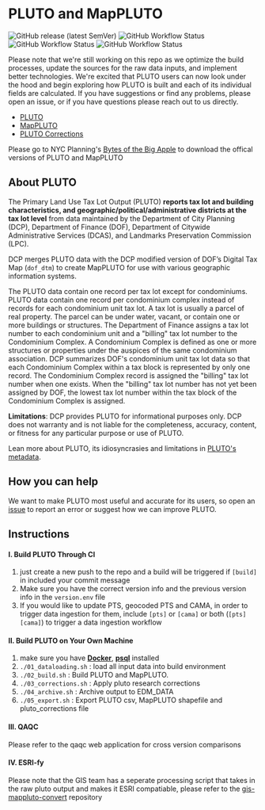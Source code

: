 # PLUTO and MapPLUTO 
![GitHub release (latest SemVer)](https://img.shields.io/github/v/release/NYCPlanning/db-pluto?label=version) ![GitHub Workflow Status](https://img.shields.io/github/workflow/status/NYCPlanning/db-pluto/CI?label=CI) ![GitHub Workflow Status](https://img.shields.io/github/workflow/status/NYCPlanning/db-pluto/CAMA%20Processing?label=CAMA) ![GitHub Workflow Status](https://img.shields.io/github/workflow/status/NYCPlanning/db-pluto/PTS%20processing?label=PTS)

Please note that we're still working on this repo as we optimize the build processes, update the sources for the raw data inputs, and implement better technologies.  We're excited that PLUTO users can now look under the hood and begin exploring how PLUTO is built and each of its individual fields are calculated. If you have suggestions or find any problems, please open an issue, or if you have questions please reach out to us directly.

+ [PLUTO](https://edm-publishing.nyc3.digitaloceanspaces.com/db-pluto/latest/output/pluto/pluto.zip)
+ [MapPLUTO](https://edm-publishing.nyc3.digitaloceanspaces.com/db-pluto/latest/output/mappluto/mappluto.zip)
+ [PLUTO Corrections](https://edm-publishing.nyc3.digitaloceanspaces.com/db-pluto/latest/output/pluto_corrections.zip)

Please go to NYC Planning's [Bytes of the Big Apple](https://www1.nyc.gov/site/planning/data-maps/open-data.page) to download the offical versions of PLUTO and MapPLUTO

## __About PLUTO__

The Primary Land Use Tax Lot Output (PLUTO) **reports tax lot and building characteristics, and geographic/political/administrative districts at the tax lot level** from data maintained by the Department of City Planning (DCP), Department of Finance (DOF), Department of Citywide Administrative Services (DCAS), and Landmarks Preservation Commission (LPC).

DCP merges PLUTO data with the DCP modified version of DOF’s Digital Tax Map (`dof_dtm`) to create MapPLUTO for use with various geographic information systems.

The PLUTO data contain one record per tax lot except for condominiums.  PLUTO data contain one record per condominium complex instead of records for each condominium unit tax lot.  A tax lot is usually a parcel of real property.  The parcel can be under water, vacant, or contain one or more buildings or structures.  The Department of Finance assigns a tax lot number to each condominium unit and a "billing" tax lot number to the Condominium Complex. A Condominium Complex is defined as one or more structures or properties under the auspices of the same condominium association.  DCP summarizes DOF's condominium unit tax lot data so that each Condominium Complex within a tax block is represented by only one record.  The Condominium Complex record is assigned the "billing" tax lot number when one exists.  When the "billing" tax lot number has not yet been assigned by DOF, the lowest tax lot number within the tax block of the Condominium Complex is assigned.

**Limitations**:
DCP provides PLUTO for informational purposes only. DCP does not warranty and is not liable for the completeness, accuracy, content, or fitness for any particular purpose or use of PLUTO.

Lean more about PLUTO, its idiosyncrasies and limitations in [PLUTO's metadata](https://www1.nyc.gov/assets/planning/download/pdf/data-maps/open-data/plutolayout.pdf?r=19v1).

## __How you can help__

We want to make PLUTO most useful and accurate for its users, so open an [issue](https://github.com/NYCPlanning/db-pluto/issues) to report an error or suggest how we can improve PLUTO.

## __Instructions__

#### I. Build PLUTO Through CI
1. just create a new push to the repo and a build will be triggered if `[build]` in included your commit message
2. Make sure you have the correct version info and the previous version info in the `version.env` file
3. If you would like to update PTS, geocoded PTS and CAMA, in order to trigger data ingestion for them, include `[pts]` or `[cama]` or both (`[pts] [cama]`) to trigger a data ingestion workflow

#### II. Build PLUTO on Your Own Machine
1. make sure you have [__Docker__](https://docs.docker.com/install/), [__psql__](https://packages.debian.org/sid/postgresql-client-common) installed
2. `./01_dataloading.sh` : load all input data into build environment
3.  `./02_build.sh` : Build PLUTO and MapPLUTO.
4.  `./03_corrections.sh` : Apply pluto research corrections
5.  `./04_archive.sh` : Archive output to EDM_DATA
6.  `./05_export.sh` : Export PLUTO csv, MapPLUTO shapefile and pluto_corrections file

#### III. QAQC
Please refer to the qaqc web application for cross version comparisons

#### IV. ESRI-fy
Please note that the GIS team has a seperate processing script that takes in the raw pluto output and makes it ESRI compatiable, please refer to the [gis-mappluto-convert](https://github.com/NYCPlanning/gis-mappluto-convert) repository
